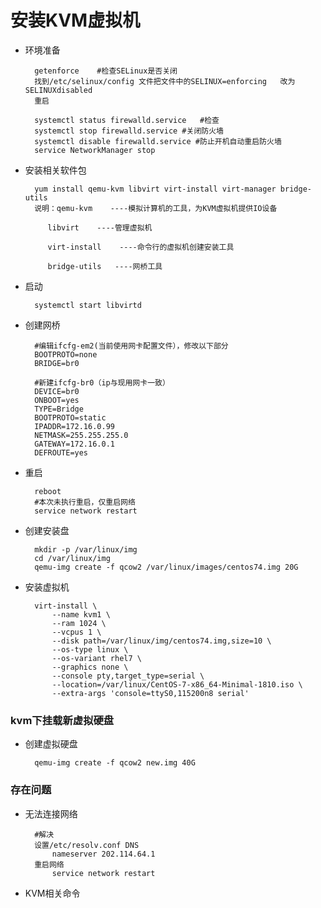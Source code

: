 # 安装KVM虚拟机

* 环境准备

        getenforce    #检查SELinux是否关闭
        找到/etc/selinux/config 文件把文件中的SELINUX=enforcing   改为SELINUXdisabled
        重启
        
        systemctl status firewalld.service   #检查
        systemctl stop firewalld.service #关闭防火墙
        systemctl disable firewalld.service #防止开机自动重启防火墙
        service NetworkManager stop 
* 安装相关软件包

        yum install qemu-kvm libvirt virt-install virt-manager bridge-utils
        说明：qemu-kvm    ----模拟计算机的工具，为KVM虚拟机提供IO设备

           libvirt    ----管理虚拟机

           virt-install    ----命令行的虚拟机创建安装工具

           bridge-utils   ----网桥工具
* 启动

        systemctl start libvirtd
* 创建网桥

        #编辑ifcfg-em2(当前使用网卡配置文件），修改以下部分
        BOOTPROTO=none
        BRIDGE=br0
        
        #新建ifcfg-br0（ip与现用网卡一致）
        DEVICE=br0
        ONBOOT=yes
        TYPE=Bridge
        BOOTPROTO=static
        IPADDR=172.16.0.99
        NETMASK=255.255.255.0
        GATEWAY=172.16.0.1
        DEFROUTE=yes

* 重启

        reboot
        #本次未执行重启，仅重启网络
        service network restart
* 创建安装盘

        mkdir -p /var/linux/img
        cd /var/linux/img
        qemu-img create -f qcow2 /var/linux/images/centos74.img 20G
* 安装虚拟机

        virt-install \
            --name kvm1 \
            --ram 1024 \
            --vcpus 1 \
            --disk path=/var/linux/img/centos74.img,size=10 \
            --os-type linux \
            --os-variant rhel7 \
            --graphics none \
            --console pty,target_type=serial \
            --location=/var/linux/CentOS-7-x86_64-Minimal-1810.iso \
            --extra-args 'console=ttyS0,115200n8 serial'


### kvm下挂载新虚拟硬盘

* 创建虚拟硬盘

        qemu-img create -f qcow2 new.img 40G





### 存在问题

* 无法连接网络

        #解决
        设置/etc/resolv.conf DNS
            nameserver 202.114.64.1
        重启网络
            service network restart


* KVM相关命令
